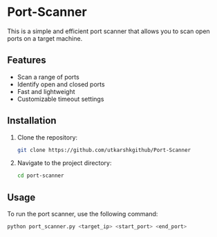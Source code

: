 # Port-Scanner

This is a simple and efficient port scanner that allows you to scan open ports on a target machine.

## Features
- Scan a range of ports
- Identify open and closed ports
- Fast and lightweight
- Customizable timeout settings

## Installation
1. Clone the repository:
    ```sh
    git clone https://github.com/utkarshkgithub/Port-Scanner
    ```
2. Navigate to the project directory:
    ```sh
    cd port-scanner
    ```

## Usage
To run the port scanner, use the following command:
```sh
python port_scanner.py <target_ip> <start_port> <end_port>